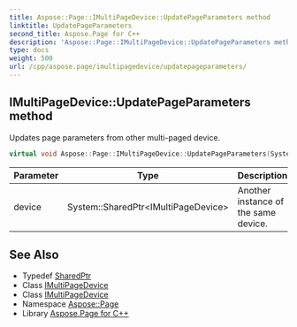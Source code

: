 ```yaml
---
title: Aspose::Page::IMultiPageDevice::UpdatePageParameters method
linktitle: UpdatePageParameters
second_title: Aspose.Page for C++
description: 'Aspose::Page::IMultiPageDevice::UpdatePageParameters method. Updates page parameters from other multi-paged device in C++.'
type: docs
weight: 500
url: /cpp/aspose.page/imultipagedevice/updatepageparameters/
---
```

## IMultiPageDevice::UpdatePageParameters method


Updates page parameters from other multi-paged device.

```cpp
virtual void Aspose::Page::IMultiPageDevice::UpdatePageParameters(System::SharedPtr<IMultiPageDevice> device)=0
```


| Parameter | Type | Description |
| --- | --- | --- |
| device | System::SharedPtr\<IMultiPageDevice\> | Another instance of the same device. |

## See Also

* Typedef [SharedPtr](../../../system/sharedptr/)
* Class [IMultiPageDevice](../)
* Class [IMultiPageDevice](../)
* Namespace [Aspose::Page](../../)
* Library [Aspose.Page for C++](../../../)
